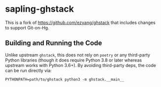 # sapling-ghstack

This is a fork of https://github.com/ezyang/ghstack that includes changes to
support Git-on-Hg.

## Building and Running the Code

Unlike upstream `ghstack`, this does not rely on `poetry` or any third-party
Python libraries (though it does require Python 3.8 or later whereas upstream
works with Python 3.6+). By avoiding third-party deps, the code can be run
directly via:

```
PYTHONPATH=path/to/ghstack python3 -m ghstack.__main__
```
